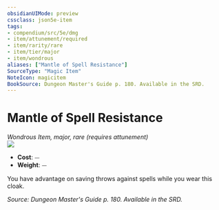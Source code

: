 ```yaml
---
obsidianUIMode: preview
cssclass: json5e-item
tags:
- compendium/src/5e/dmg
- item/attunement/required
- item/rarity/rare
- item/tier/major
- item/wondrous
aliases: ["Mantle of Spell Resistance"]
SourceType: "Magic Item"
NoteIcon: magicitem
BookSource: Dungeon Master's Guide p. 180. Available in the SRD.
---
```

# Mantle of Spell Resistance
*Wondrous Item, major, rare (requires attunement)*  
![](/2-Mechanics/CLI/items/img/mantle-of-spell-resistance.webp#right)  

- **Cost**: ⏤
- **Weight**: ⏤

You have advantage on saving throws against spells while you wear this cloak.

*Source: Dungeon Master's Guide p. 180. Available in the SRD.*